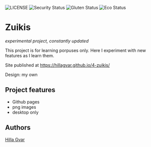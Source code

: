 ![LICENSE](https://img.shields.io/badge/license-MIT-blue.svg?style=flat-square)
![Security Status](https://img.shields.io/security-headers?label=Security&url=https%3A%2F%2Fgithub.com&style=flat-square)
![Gluten Status](https://img.shields.io/badge/Gluten-Free-green.svg)
![Eco Status](https://img.shields.io/badge/ECO-Friendly-green.svg)

# Zuikis

_experimental project, constantly updated_

This project is for learning porpuses only. Here I experiment with new features as I learn them. 

Site published at https://hillagvar.github.io/4-zuikis/

Design: my own

## Project features

- Github pages
- png images
- desktop only

## Authors

[Hilla Gvar](https://github.com/hillagvar)